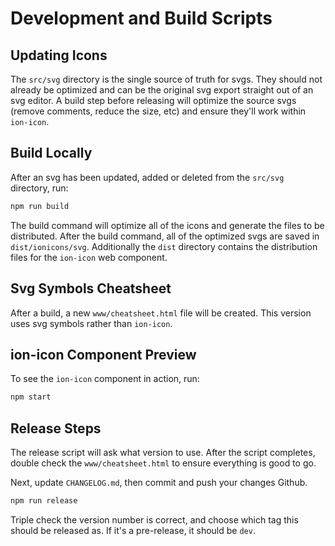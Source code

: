 # Development and Build Scripts

## Updating Icons

The `src/svg` directory is the single source of truth for svgs. They should not already be optimized and can be the original svg export straight out of an svg editor. A build step before releasing will optimize the source svgs (remove comments, reduce the size, etc) and ensure they'll work within `ion-icon`.

## Build Locally

After an svg has been updated, added or deleted from the `src/svg` directory, run:

```sh
npm run build
```

The build command will optimize all of the icons and generate the files to be distributed. After the build command, all of the optimized svgs are saved in `dist/ionicons/svg`. Additionally the `dist` directory contains the distribution files for the `ion-icon` web component.

## Svg Symbols Cheatsheet

After a build, a new `www/cheatsheet.html` file will be created. This version uses svg symbols rather than `ion-icon`.

## ion-icon Component Preview

To see the `ion-icon` component in action, run:

```sh
npm start
```

## Release Steps

The release script will ask what version to use. After the script completes, double check the `www/cheatsheet.html` to ensure everything is good to go.

Next, update `CHANGELOG.md`, then commit and push your changes Github.

```sh
npm run release
```

Triple check the version number is correct, and choose which tag this should be released as. If it's a pre-release, it should be `dev`.
